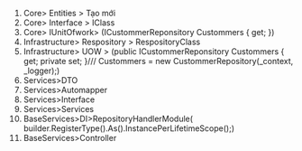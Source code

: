 1. Core> Entities > Tạo mới
2. Core> Interface > IClass
3. Core> IUnitOfwork>      (ICustommerReponsitory Custommers { get; })
4. Infrastructure> Respository > RespositoryClass
5. Infrastructure> UOW > (public ICustommerReponsitory Custommers { get; private set; }///    Custommers = new CustommerRepository(_context, _logger);)
6. Services>DTO
7. Services>Automapper
8. Services>Interface
9. Services>Services
10. BaseServices>DI>RepositoryHandlerModule( builder.RegisterType<CustommerService>().As<ICustommerService>().InstancePerLifetimeScope();)
11. BaseServices>Controller
